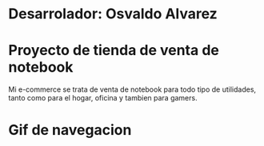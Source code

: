 # Desarrolador: Osvaldo Alvarez

# Proyecto de tienda de venta de notebook
Mi e-commerce se trata de venta de notebook para todo tipo de utilidades, tanto como para el hogar, oficina y tambien para gamers.

# Gif de navegacion 